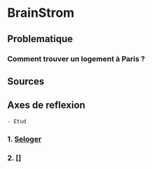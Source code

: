 # BrainStrom

## Problematique

### Comment trouver un logement à Paris ?

## Sources

## Axes de reflexion

    - Etud

### 1. [Seloger](https://www.seloger.com/)

### 2. []
